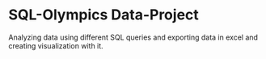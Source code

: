 # SQL-Olympics Data-Project

Analyzing data using different SQL queries and exporting data in excel and creating visualization with it.
